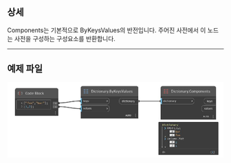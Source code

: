 ## 상세
Components는 기본적으로 ByKeysValues의 반전입니다. 주어진 사전에서 이 노드는 사전을 구성하는 구성요소를 반환합니다.
___
## 예제 파일

![Components](./DesignScript.Builtin.Dictionary.Components_img.jpg)

